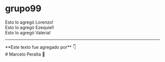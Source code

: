 # grupo99
Esto lo agregó Lorenzo! <br>
Esto lo agregó Ezequiel!<br>
Esto lo agregó Valeria!<br>

<hr>
**Este texto fue agregado por** 👇 <br> 
# Marcelo Peralta 👋 <br>
